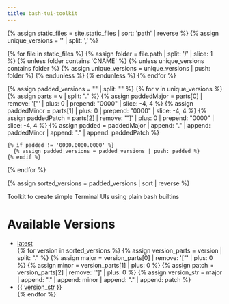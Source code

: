 ```yaml
---
title: bash-tui-toolkit
---
```

{% assign static_files = site.static_files | sort: 'path' | reverse  %}
{% assign unique_versions = '' | split: ',' %} 

{% for file in static_files %}
  {% assign folder = file.path | split: '/' | slice: 1  %}
  {% unless folder contains 'CNAME' %}
    {% unless unique_versions contains folder %}
      {% assign unique_versions = unique_versions | push: folder %}
    {% endunless %}
  {% endunless %}
{% endfor %}

{% assign padded_versions = "" | split: "" %}
{% for v in unique_versions %}
    {% assign parts = v  | split: "." %}
    {% assign paddedMajor = parts[0] | remove: '["' | plus: 0 | prepend: "0000" | slice: -4, 4 %}
    {% assign paddedMinor = parts[1] | plus: 0 | prepend: "0000" | slice: -4, 4 %}
    {% assign paddedPatch = parts[2] | remove: '"]' | plus: 0 | prepend: "0000" | slice: -4, 4 %}
    {% assign padded = paddedMajor | append: "." | append: paddedMinor | append: "." | append: paddedPatch %}

    {% if padded != '0000.0000.0000' %}
      {% assign padded_versions = padded_versions | push: padded %}
    {% endif %}
{% endfor %}

{% assign sorted_versions = padded_versions | sort | reverse  %}

Toolkit to create simple Terminal UIs using plain bash builtins

<h1>Available Versions</h1>
<ul>
<li>
    <a class="index-link" href="{{ site.baseurl }}/latest/docs">latest</a>
  </li>
{% for version in sorted_versions %}
   {% assign version_parts = version | split: "." %}
   {% assign major = version_parts[0] | remove: '["' | plus: 0  %}
   {% assign minor = version_parts[1] | plus: 0  %}
   {% assign patch = version_parts[2] | remove: '"]' | plus: 0  %}
   {% assign version_str = major | append: "." | append: minor | append: "." | append: patch %}
  <li>
    <a class="index-link" href="{{ site.baseurl }}/{{ version_str }}/docs">{{ version_str }}</a>
  </li>
{% endfor %}
</ul>
